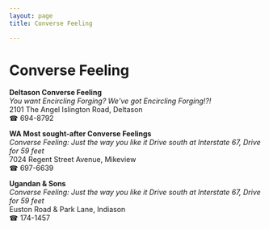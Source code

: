 ```yaml
---
layout: page 
title: Converse Feeling

---
```



# Converse Feeling


 **Deltason Converse Feeling**  
_You want Encircling Forging? We've got Encircling Forging!?!_  
2101 The Angel Islington Road, Deltason  
☎ 694-8792

**WA Most sought-after Converse Feelings**  
_Converse Feeling: Just the way you like it 
Drive south at Interstate 67, Drive for 59 feet_  
7024 Regent Street Avenue, Mikeview  
☎ 697-6639

**Ugandan & Sons**  
_Converse Feeling: Just the way you like it 
Drive south at Interstate 67, Drive for 59 feet_  
Euston Road & Park Lane, Indiason  
☎ 174-1457

